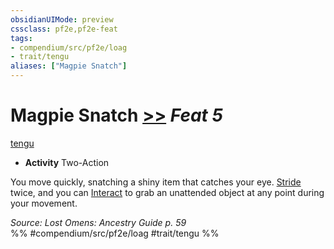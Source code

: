 ```yaml
---
obsidianUIMode: preview
cssclass: pf2e,pf2e-feat
tags:
- compendium/src/pf2e/loag
- trait/tengu
aliases: ["Magpie Snatch"]
---
```

# Magpie Snatch  [>>](../../rules/core-rulebook/chapter-9-playing-the-game.md#Actions "Two-Action") *Feat 5*  
[tengu](../../rules/traits/tengu-b1.md)  

- **Activity** Two-Action

You move quickly, snatching a shiny item that catches your eye. [Stride](../../rules/actions/stride.md) twice, and you can [Interact](../../rules/actions/interact.md) to grab an unattended object at any point during your movement.

*Source: Lost Omens: Ancestry Guide p. 59*  
%% #compendium/src/pf2e/loag #trait/tengu %%